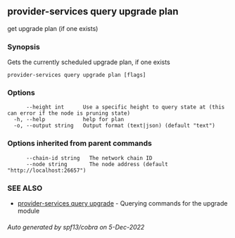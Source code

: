 ## provider-services query upgrade plan

get upgrade plan (if one exists)

### Synopsis

Gets the currently scheduled upgrade plan, if one exists

```
provider-services query upgrade plan [flags]
```

### Options

```
      --height int      Use a specific height to query state at (this can error if the node is pruning state)
  -h, --help            help for plan
  -o, --output string   Output format (text|json) (default "text")
```

### Options inherited from parent commands

```
      --chain-id string   The network chain ID
      --node string       The node address (default "http://localhost:26657")
```

### SEE ALSO

* [provider-services query upgrade](provider-services_query_upgrade.md)	 - Querying commands for the upgrade module

###### Auto generated by spf13/cobra on 5-Dec-2022
